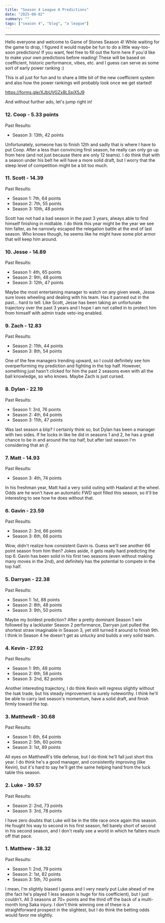 ```yaml
---
title: "Season 4 League A Predictions"
date: "2025-08-02"
summary: ""
tags: ["season 4", "blog", "a league"]
---
```


<style>
img {
  display: block;
  margin-left: auto;
  margin-right: auto;
  border: 1px solid;
}
.center-bold {
    text-align: center;
    font-weight: bold;
}
</style>

<!--
cSpell:ignore Darryan, Rebecca, Copium, gameweek, gameweeks, shoutout, shoutouts, matchups, winstreak
!-->

---

Hello everyone and welcome to Game of Stones Season 4! While waiting for the game to drop, I figured it would maybe be fun to do a little way-too-soon predictions! If you want, feel free to fill out the form here if you'd like to make your own predictions before reading! These will be based on coefficient, historic performance, vibes, etc. and I guess can serve as some sort of early power ranking :)

This is all just for fun and to share a little bit of the new coefficient system and also how the power rankings will probably look once we get started!

<u>https://forms.gle/XJbUVGZx8LSsjX5J9</u>

And without further ado, let's jump right in!

### 12. Coop - 5.33 points

Past Results:

- Season 3: 13th, 42 points

Unfortunately, someone has to finish 12th and sadly that is where I have to put Coop. After a less than convincing first season, he really can only go up from here (and not just because there are only 12 teams). I do think that with a season under his belt he will have a more solid draft, but I worry that the steep level of competition might be a bit too much.

### 11. Scott - 14.39

Past Results:

- Season 1: 7th, 64 points
- Season 2: 7th, 55 points
- Season 3: 10th, 48 points

Scott has not had a bad season in the past 3 years, always able to find himself finishing in midtable. I do think this year might be the year we see him falter, as he narrowly escaped the relegation battle at the end of last season. Who knows though, he seems like he might have some plot armor that will keep him around.

### 10. Jesse - 14.89

Past Results:

- Season 1: 4th, 65 points
- Season 2: 9th, 48 points
- Season 3: 12th, 47 points

Maybe the most entertaining manager to watch on any given week, Jesse sure loves wheeling and dealing with his team. Has it panned out in the past... hard to tell. Like Scott, Jesse has been taking an unfortunate trajectory over the past 3 years and I hope I am not called in to protect him from himself with admin trade veto-ing enabled.

### 9. Zach - 12.83

Past Results:

- Season 2: 11th, 44 points
- Season 3: 8th, 54 points

One of the few managers trending upward, so I could definitely see him overperforming my prediction and fighting in the top half. However, something just hasn't clicked for him the past 2 seasons even with all the ball knowledge, so who knows. Maybe Zach is just cursed.

### 8. Dylan - 22.19

Past Results:

- Season 1: 3rd, 76 points
- Season 2: 4th, 64 points
- Season 3: 11th, 47 points

Was last season a blip? I certainly think so, but Dylan has been a manager with two sides. If he locks in like he did in seasons 1 and 2, he has a great chance to be in and around the top half, but after last season I'm considering that an _if_.

### 7. Matt - 14.93

Past Results:

- Season 3: 4th, 74 points

In his freshman year, Matt had a very solid outing with Haaland at the wheel. Odds are he won't have an automatic FWD spot filled this season, so it'll be interesting to see how he does without that.

### 6. Gavin - 23.59

Past Results:

- Season 2: 3rd, 66 points
- Season 3: 6th, 66 points

Wow, didn't realize how consistent Gavin is. Guess we'll see another 66 point season from him then? Jokes aside, it gets really hard predicting the top 6. Gavin has been solid in his first two seasons (even without making many moves in the 2nd), and definitely has the potential to compete in the top half.

### 5. Darryan - 22.38

Past Results:

- Season 1: 1st, 88 points
- Season 2: 8th, 48 points
- Season 3: 9th, 50 points

Maybe my boldest prediction? After a pretty dominant Season 1 win followed by a lackluster Season 2 performance, Darryan just pulled the shortest straw imaginable in Season 3, yet still turned it around to finish 9th. I think in Season 4 he doesn't get as unlucky and builds a very solid team.

### 4. Kevin - 27.92

Past Results:

- Season 1: 9th, 48 points
- Season 2: 6th, 58 points
- Season 3: 2nd, 82 points

Another interesting trajectory, I do think Kevin will regress slightly without the Isak trade, but his steady improvement is surely noteworthy. I think he'll be able to carry last season's momentum, have a solid draft, and finish firmly toward the top.

### 3. MatthewR - 30.68

Past Results:

- Season 1: 6th, 64 points
- Season 2: 5th, 60 points
- Season 3: 1st, 89 points

All eyes on MatthewR's title defense, but I do think he'll fall just short this year. I do think he's a good manager, and consistently improving (like Kevin), but it's hard to say he'll get the same helping hand from the luck table this season.

### 2. Luke - 39.57

Past Results:

- Season 2: 2nd, 73 points
- Season 3: 3rd, 78 points

I have zero doubts that Luke will be in the title race once again this season. He fought his way to second in his first season, fell barely short of second in his second season, and I don't really see a world in which he falters much off that pace.

### 1. Matthew - 38.32

Past Results:

- Season 1: 2nd, 79 points
- Season 2: 1st, 82 points
- Season 3: 5th, 70 points

I mean, I'm slightly biased I guess and I very nearly put Luke ahead of me (the fact he's played 1 less season is huge for his coefficient), but I just couldn't. All 3 seasons at 70+ points and the third off the back of a multi-month long Saka injury. I don't think winning one of these is a straightforward prospect in the slightest, but I do think the betting odds would favor me slightly.
